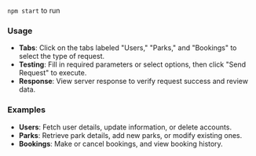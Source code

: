`npm start` to run

### Usage

- **Tabs**: Click on the tabs labeled "Users," "Parks," and "Bookings" to select the type of request.
- **Testing**: Fill in required parameters or select options, then click "Send Request" to execute.
- **Response**: View server response to verify request success and review data.

### Examples

- **Users**: Fetch user details, update information, or delete accounts.
- **Parks**: Retrieve park details, add new parks, or modify existing ones.
- **Bookings**: Make or cancel bookings, and view booking history.
